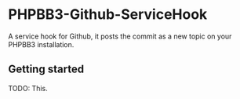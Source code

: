 # PHPBB3-Github-ServiceHook
A service hook for Github, it posts the commit as a new topic on your PHPBB3 installation.

## Getting started
TODO: This.